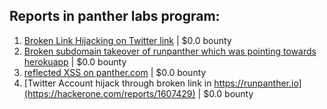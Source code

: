 ## Reports in panther labs program:
1. [Broken Link Hijacking on Twitter link](https://hackerone.com/reports/1117079) | $0.0 bounty
2. [Broken subdomain takeover of runpanther which was pointing towards herokuapp](https://hackerone.com/reports/1379910) | $0.0 bounty
3. [reflected XSS on panther.com](https://hackerone.com/reports/1601140) | $0.0 bounty
4. [Twitter Account hijack through broken link in https://runpanther.io](https://hackerone.com/reports/1607429) | $0.0 bounty